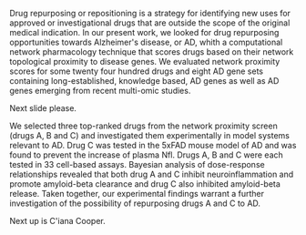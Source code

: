 Drug repurposing or repositioning is a strategy for identifying new uses for approved or investigational drugs that are outside the scope of the original medical indication.  In our present work, we looked for drug repurposing opportunities towards Alzheimer's disease, or AD, whith a computational network pharmacology technique that scores drugs based on their network topological proximity to disease genes.  We evaluated network proximity scores for some twenty four hundred drugs and eight AD gene sets containing long-established, knowledge based, AD genes as well as AD genes emerging from recent multi-omic studies.

Next slide please.

We selected three top-ranked drugs from the network proximity screen (drugs A, B and C) and investigated them experimentally in model systems relevant to AD.  Drug C was tested in the 5xFAD mouse model of AD and was found to prevent the increase of plasma Nfl.  Drugs A, B and C were each tested in 33 cell-based assays.  Bayesian analysis of dose-response relationships revealed that both drug A and C inhibit neuroinflammation and promote amyloid-beta clearance and drug C also inhibited amyloid-beta release. Taken together, our experimental findings warrant a further investigation of the possibility of repurposing drugs A and C to AD.

Next up is C'iana Cooper.
